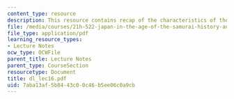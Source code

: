 ```yaml
---
content_type: resource
description: This resource contains recap of the characteristics of the Tokugawa period.
file: /media/courses/21h-522-japan-in-the-age-of-the-samurai-history-and-film-fall-2006/7aba13af5b8443c00c46b5ee06c0a9cb_dl_lec16.pdf
file_type: application/pdf
learning_resource_types:
- Lecture Notes
ocw_type: OCWFile
parent_title: Lecture Notes
parent_type: CourseSection
resourcetype: Document
title: dl_lec16.pdf
uid: 7aba13af-5b84-43c0-0c46-b5ee06c0a9cb
---
```


